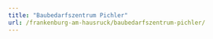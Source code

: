 ```yaml
---
title: "Baubedarfszentrum Pichler"
url: /frankenburg-am-hausruck/baubedarfszentrum-pichler/
---
```


